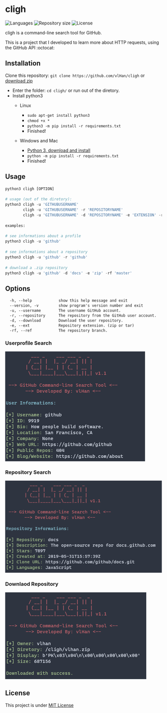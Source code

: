 # cligh

<p>
   <img alt="Languages" src="https://img.shields.io/badge/Python-3.7%20%7C%203.8-blue.svg"> 
   <img alt="Repository size" src="https://img.shields.io/github/repo-size/vlHan/cligh">
   <img alt="License" src="https://img.shields.io/github/license/vlHan/cligh.svg">
</p>


cligh is a command-line search tool for GitHub.

This is a project that I developed to learn more about HTTP requests, using the GitHub API :octocat:

## Installation

Clone this repository: `git clone https://github.com/vlHan/cligh` or <a href="https://github.com/vlHan/cligh/archive/refs/heads/main.zip">download zip</a>
- Enter the folder: `cd cligh/` or run out of the diretory.
- Install python3 
  - Linux
    - `sudo apt-get install python3`
    - `chmod +x *`
    - `python3 -m pip install -r requirements.txt`
    - Finished!

  - Windows and Mac
    - [Python 3, download and install](https://www.python.org/downloads/)
    - `python -m pip install -r requirements.txt`
    - Finished!

## Usage
```py
python3 cligh [OPTION]

# usage (out of the diretory): 
python3 cligh -u 'GITHUBUSERNAME'
        cligh -u 'GITHUBUSERNAME' -r 'REPOSITORYNAME'
        cligh -u 'GITHUBUSERNAME' -d 'REPOSITORYNAME' -e 'EXTENSION' -rf 'BRANCH'  

examples: 

# see informations about a profile 
python3 cligh -u 'github'

# see informations about a repository
python3 cligh -u 'github' -r 'github'

# download a .zip repository 
python3 cligh -u 'github' -d 'docs' -e 'zip' -rf 'master'  
```

## Options
```
  -h, --help            show this help message and exit
  --version, -v         show program's version number and exit
  -u, --username        The username GitHub account.
  -r, --repository      The repository from the GitHub user account.
  -d, --download        Download the user repository.
  -e, --ext             Repository extension. (zip or tar)
  -rf, --ref            The repository branch.
```


### Userprofile Search

<img src="./demo/userprofile.png">

### Repository Search

<img src="./demo/repository.png">

### Downlaod Repository

<img src="./demo/download_repo.png">

## License
This project is under [MIT License](LICENSE)

